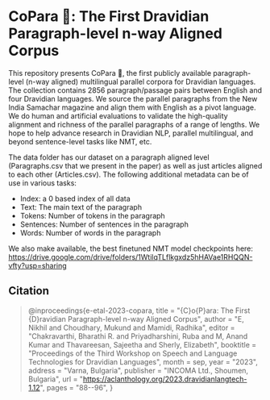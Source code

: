 # CoPara 🥥: The First Dravidian Paragraph-level n-way Aligned Corpus

This repository presents CoPara 🥥, the first publicly available paragraph-level (n-way aligned) multilingual parallel corpora for Dravidian languages. The collection contains 2856 paragraph/passage pairs between English and four Dravidian languages. We source the parallel paragraphs from the New India Samachar magazine and align them with English as a pivot language. We do human and artificial evaluations to validate the high-quality alignment and richness of the parallel paragraphs of a range of lengths. We hope to help advance research in Dravidian NLP, parallel multilingual, and beyond sentence-level tasks like NMT, etc.

The data folder has our dataset on a paragraph aligned level (Paragraphs.csv that we present in the paper) as well as just articles aligned to each other (Articles.csv). The following additional metadata can be of use in various tasks:

- Index: a 0 based index of all data
- Text: The main text of the paragraph
- Tokens: Number of tokens in the paragraph
- Sentences: Number of sentences in the paragraph
- Words: Number of words in the paragraph 

We also make available, the best finetuned NMT model checkpoints here: 
https://drive.google.com/drive/folders/1WtilqTLflkgxdz5hHAVae1RHQQN-vfty?usp=sharing


## Citation
>@inproceedings{e-etal-2023-copara,
>    title = "{C}o{P}ara: The First {D}ravidian Paragraph-level n-way Aligned Corpus",
>    author = "E, Nikhil and Choudhary, Mukund and Mamidi, Radhika",
>    editor = "Chakravarthi, Bharathi R. and Priyadharshini, Ruba and M, Anand Kumar and Thavareesan, Sajeetha and Sherly, Elizabeth",
>    booktitle = "Proceedings of the Third Workshop on Speech and Language Technologies for Dravidian Languages",
>    month = sep,
>    year = "2023",
>    address = "Varna, Bulgaria",
>    publisher = "INCOMA Ltd., Shoumen, Bulgaria",
>    url = "https://aclanthology.org/2023.dravidianlangtech-1.12",
>    pages = "88--96",
>}
